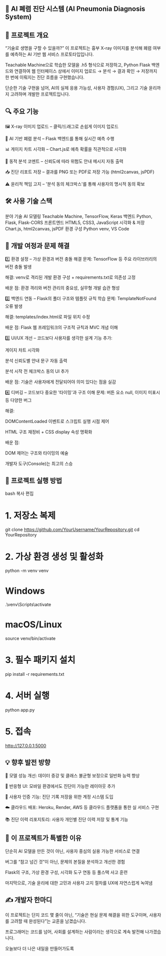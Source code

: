 ## 🧠 AI 폐렴 진단 시스템 (AI Pneumonia Diagnosis System)
## 📌 프로젝트 개요
“기술로 생명을 구할 수 있을까?”
이 프로젝트는 흉부 X-ray 이미지를 분석해 폐렴 여부를 예측하는 AI 기반 웹 서비스 프로토타입입니다.

Teachable Machine으로 학습한 모델을 .h5 형식으로 저장하고, Python Flask 백엔드와 연결하여 웹 인터페이스 상에서 이미지 업로드 → 분석 → 결과 확인 → 저장까지 한 번에 이뤄지는 진단 흐름을 구현했습니다.

단순한 기술 구현을 넘어, AI의 실제 응용 가능성, 사용자 경험(UX), 그리고 기술 윤리까지 고려하며 개발한 프로젝트입니다.

## 🔍 주요 기능
🖼 X-ray 이미지 업로드 – 클릭/드래그로 손쉽게 이미지 업로드

🤖 AI 기반 폐렴 분석 – Flask 백엔드를 통해 실시간 예측 수행

📊 게이지 차트 시각화 – Chart.js로 예측 확률을 직관적으로 시각화

💬 동적 분석 코멘트 – 신뢰도에 따라 위험도 안내 메시지 자동 출력

📥 진단 리포트 저장 – 결과를 PNG 또는 PDF로 저장 가능 (html2canvas, jsPDF)

⚠️ 윤리적 책임 고지 – '분석 동의 체크박스'를 통해 사용자의 명시적 동의 확보

## 🛠 사용 기술 스택
분야	기술
AI 모델링	Teachable Machine, TensorFlow, Keras
백엔드	Python, Flask, Flask-CORS
프론트엔드	HTML5, CSS3, JavaScript
시각화 & 저장	Chart.js, html2canvas, jsPDF
환경 구성	Python venv, VS Code

## 🧗 개발 여정과 문제 해결
1️⃣ 환경 설정 – 가상 환경과 버전 충돌 해결
문제: TensorFlow 등 주요 라이브러리의 버전 충돌 발생

해결: venv로 격리된 개발 환경 구성 + requirements.txt로 의존성 고정

배운 점: 환경 격리와 버전 관리의 중요성, 실무형 개발 습관 형성

2️⃣ 백엔드 연동 – Flask의 폴더 구조와 템플릿 규칙 학습
문제: TemplateNotFound 오류 발생

해결: templates/index.html로 파일 위치 수정

배운 점: Flask 웹 프레임워크의 구조적 규칙과 MVC 개념 이해

3️⃣ UI/UX 개선 – 코드보다 사용자를 생각한 설계
기능 추가:

게이지 차트 시각화

분석 신뢰도별 안내 문구 자동 출력

분석 시작 전 체크박스 동의 UI 추가

배운 점: 기술은 사용자에게 전달되어야 의미 있다는 점을 실감

4️⃣ 디버깅 – 코드보다 중요한 '타이밍'과 구조 이해
문제: 버튼 요소 null, 이미지 미표시 등 다양한 버그

해결:

DOMContentLoaded 이벤트로 스크립트 실행 시점 제어

HTML 구조 재정비 + CSS display 속성 명확화

배운 점:

DOM 제어는 구조와 타이밍의 예술

개발자 도구(Console)는 최고의 스승

## 📂 프로젝트 실행 방법
bash
복사
편집
# 1. 저장소 복제
git clone https://github.com/YourUsername/YourRepository.git
cd YourRepository

# 2. 가상 환경 생성 및 활성화
python -m venv venv
# Windows
.\venv\Scripts\activate
# macOS/Linux
source venv/bin/activate

# 3. 필수 패키지 설치
pip install -r requirements.txt

# 4. 서버 실행
python app.py

# 5. 접속
http://127.0.0.1:5000


## 💡 향후 발전 방향
🧪 모델 성능 개선: 데이터 증강 및 클래스 불균형 보정으로 일반화 능력 향상

📱 반응형 UI: 모바일 환경에서도 진단이 가능한 레이아웃 추가

🔐 사용자 인증 기능: 진단 기록 저장을 위한 계정 시스템 도입

☁️ 클라우드 배포: Heroku, Render, AWS 등 클라우드 플랫폼을 통한 실 서비스 구현

📚 진단 이력 리포지토리: 사용자 개인별 진단 이력 저장 및 통계 기능

## 🔎 이 프로젝트가 특별한 이유
단순히 AI 모델을 만든 것이 아닌, 사용자 중심의 실용 가능한 서비스로 연결

버그를 “참고 넘긴 것”이 아닌, 문제의 본질을 분석하고 개선한 경험

Flask의 구조, 가상 환경 구성, 시각화 도구 연동 등 풀스택 사고 훈련

마지막으로, 기술 윤리에 대한 고민과 사용자 고지 절차를 UX에 자연스럽게 녹여냄

## ✍️ 개발자 한마디
이 프로젝트는 단지 코드 몇 줄이 아닌,
“기술은 현실 문제 해결을 위한 도구이며, 사용자를 고려할 때 완성된다”는 교훈을 남겼습니다.

프로그래머는 코드를 넘어, 사회를 설계하는 사람이라는 생각으로 계속 발전해 나가겠습니다.

오늘보다 더 나은 내일을 만들어가도록